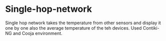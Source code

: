 # Single-hop-network
Single hop network takes the temperature from other sensors and display it one by one also the average temperature of the teh devices.
Used Contiki-NG and Cooja environment.
